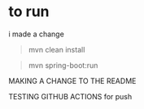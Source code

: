 # to run 

i made a change

> mvn clean install

> mvn spring-boot:run

MAKING A CHANGE TO THE README


TESTING GITHUB ACTIONS for push

